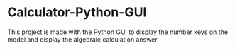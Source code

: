 # Calculator-Python-GUI
This project is made with the Python GUI to display the number keys on the model and display the algebraic calculation answer. 
